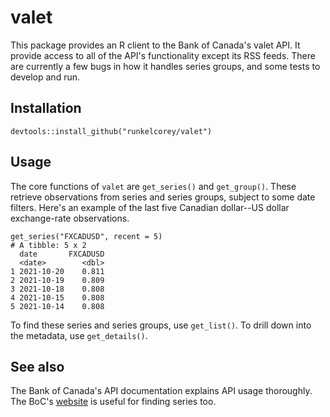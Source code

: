 # valet

This package provides an R client to the Bank of Canada's valet API.
It provide access to all of the API's functionality except its RSS feeds.
There are currently a few bugs in how it handles series groups, and some tests to develop and run.

## Installation

`devtools::install_github("runkelcorey/valet")`

## Usage

The core functions of `valet` are `get_series()` and `get_group()`.
These retrieve observations from series and series groups, subject to some date filters.
Here's an example of the last five Canadian dollar--US dollar exchange-rate observations.
```
get_series("FXCADUSD", recent = 5)
# A tibble: 5 x 2
  date       FXCADUSD
  <date>        <dbl>
1 2021-10-20    0.811
2 2021-10-19    0.809
3 2021-10-18    0.808
4 2021-10-15    0.808
5 2021-10-14    0.808
```

To find these series and series groups, use `get_list()`.
To drill down into the metadata, use `get_details()`.

## See also
The Bank of Canada's API documentation explains API usage thoroughly.
The BoC's [website](https://www.bankofcanada.ca/) is useful for finding series too.
